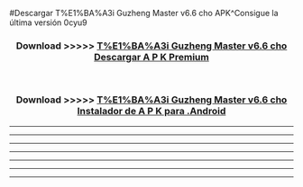 #Descargar T%E1%BA%A3i Guzheng Master v6.6 cho  APK^Consigue la última versión 0cyu9



<div align="center">
<h3>Download >>>>> <a href="https://es-sites.web.app/?es= T%E1%BA%A3i Guzheng Master v6.6 cho ">T%E1%BA%A3i Guzheng Master v6.6 cho  Descargar A P K Premium</a></h3><br>

<h3>Download >>>>> <a href="https://es-sites.web.app/?es= T%E1%BA%A3i Guzheng Master v6.6 cho ">T%E1%BA%A3i Guzheng Master v6.6 cho  Instalador de A P K para .Android</a></h3>
</div>


----------------------------------------------------------

----------------------------------------------------------

----------------------------------------------------------

----------------------------------------------------------

----------------------------------------------------------

----------------------------------------------------------

----------------------------------------------------------


